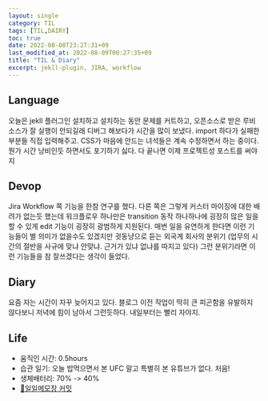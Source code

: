 ```yaml
---
layout: single
category: TIL
tags: [TIL,DAIRY]
toc: true
date: 2022-08-08T23:27:31+09
last_modified_at: 2022-08-09T00:27:35+09
title: "TIL & Diary"
excerpt: jekll-plugin, JIRA, workflow
---
```

## Language
오늘은 jekll 플러그인 설치하고 설치하는 동안 문제를 커트하고, 오픈소스로 받은 루비 소스가 잘 실행이 안되길래 디버그 해보다가 시간을 많이 보냈다. import 하다가 실패한 부분들 직접 입력해주고. CSS가 마음에 안드는 녀석들은 계속 수정하면서 하는 중이다. 뭔가 시간 낭비인듯 하면서도 포기하기 싫다. 다 끝나면 이제 프로젝트성 포스트를 써야지
## Devop
Jira Workflow 쪽 기능을 한참 연구를 했다. 다른 쪽은 그렇게 커스터 마이징에 대한 배려가 없는듯 했는데 워크플로우 하나만은 transition 동작 하나하나에 굉장히 많은 일을 할 수 있게 edit 기능이 굉장히 광범하게 지원된다. 매번 일을 유연하게 한다면 이런 기능들이 별 의미가 없을수도 있겠지만 귓동냥으로 듣는 외국계 회사의 분위기 (업무의 시간의 절반을 사규에 맞냐 안맞냐. 근거가 있냐 없냐를 따지고 있다) 그런 분위기라면 이런 기능들을 참 잘쓰겠다는 생각이 들었다.
## Diary
요즘 자는 시간이 자꾸 늦어지고 있다. 블로그 이전 작업이 딱히 큰 피곤함을 유발하지 않다보니 저녁에 힘이 남아서 그런듯하다. 내일부터는 빨리 자야지.
## Life
- 움직인 시간: 0.5hours
- 습관 일기: 오늘 밥먹으면서 본 UFC 말고 특별히 본 유튜브가 없다. 처음!
- 생체배터리: 70% -> 40%
- [🔗일일메모장 커밋](https://github.com/HibikeQuantum/PlayGround/commit/5fe61326657d89f048fdebe36eef43e62d9ecb85)

<!-- # header:
#   overlay_image: "assets/images/banner_template.jpg" # 얘를 예쁘게 쓸일이 있으려나  
#   overlay_filter: 0.3 # 투명도
#   overlay_filter: rgba(205, 239, 154, 0.30) -->

<!-- 
{% include figure image_path="assets/images/banner_template.jpg" alt="this is a placeholder image" caption="This is a figure caption." %}
![image-right](/assets/images/HibikeQauntumSymbol_88x88_version_waifu.png){:.align-center}
저렇게 됩니다. 이렇게 됩니다. 저렇게 됩니다.
{: .caption}

[![styled-image](/assets/images/HibikeQauntumSymbol_88x88_version_waifu.png  "This is some hover text"){: .align-center style="width: 10%;"}](/assets/images/pixel_tracker_logo_80px.png "Title shown in gallery view")
Some custom styled caption.
{: .caption}

짜라투스트라는 이렇게 말했다.[^1]

Definition term 1
: 저렇게 말했다.

집중! 어텐션 플리즈
{: .notice}
그렇게 하면
{: .notice--primary}
안되요
{: .notice--info}
!!
{: .notice--warning}
@@
{: .notice--danger}
흑
{: .notice--success}

{% capture notice-2 %}
**Extended notice box**:
* 맥락을 분리시키는 TIP, 또는 결론을 내릴때 쓰기좋은 패턴 **야호!**

```html
<html>
  <body>Some body. help me!<body>
</html>
```
{% endcapture %}

<div class="notice">{{ notice-2 | markdownify }}</div>

[Text](#link){: .btn .btn--primary}
 -->
 
<!-- [^1]: Test 1의 내용입니다. 푸터라인 주석-->
